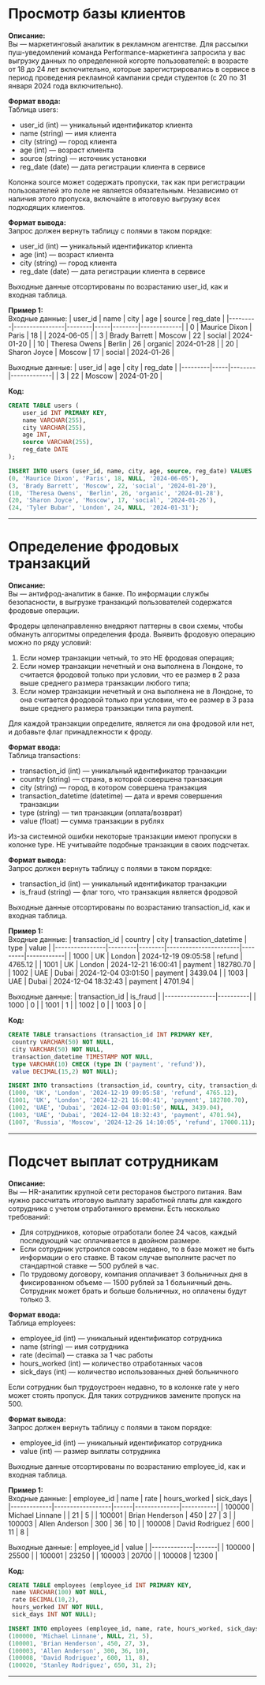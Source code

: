 # Просмотр базы клиентов

**Описание:**  
Вы — маркетинговый аналитик в рекламном агентстве. Для рассылки пуш-уведомлений команда Performance-маркетинга запросила у вас выгрузку данных по определенной когорте пользователей: в возрасте от 18 до 24 лет включительно, которые зарегистрировались в сервисе в период проведения рекламной кампании среди студентов (с 20 по 31 января 2024 года включительно).

**Формат ввода:**  
Таблица users:
- user_id (int) — уникальный идентификатор клиента
- name (string) — имя клиента
- city (string) — город клиента
- age (int) — возраст клиента
- source (string) — источник установки
- reg_date (date) — дата регистрации клиента в сервисе

Колонка source может содержать пропуски, так как при регистрации пользователей это поле не является обязательным. Независимо от наличия этого пропуска, включайте в итоговую выгрузку всех подходящих клиентов.

**Формат вывода:**  
Запрос должен вернуть таблицу с полями в таком порядке:
- user_id (int) — уникальный идентификатор клиента
- age (int) — возраст клиента
- city (string) — город клиента
- reg_date (date) — дата регистрации клиента в сервисе

Выходные данные отсортированы по возрастанию user_id, как и входная таблица.

**Пример 1:**  
Входные данные:
| user_id | name           | city   | age | source | reg_date    |
|---------|----------------|--------|-----|--------|-------------|
| 0       | Maurice Dixon  | Paris  | 18  |        | 2024-06-05  |
| 3       | Brady Barrett  | Moscow | 22  | social | 2024-01-20  |
| 10      | Theresa Owens  | Berlin | 26  | organic| 2024-01-28  |
| 20      | Sharon Joyce   | Moscow | 17  | social | 2024-01-26  |

Выходные данные:
| user_id | age | city   | reg_date    |
|---------|-----|--------|-------------|
| 3       | 22  | Moscow | 2024-01-20  |

**Код:**
```sql
CREATE TABLE users (
    user_id INT PRIMARY KEY,
    name VARCHAR(255),
    city VARCHAR(255),
    age INT,
    source VARCHAR(255),
    reg_date DATE
);

INSERT INTO users (user_id, name, city, age, source, reg_date) VALUES
(0, 'Maurice Dixon', 'Paris', 18, NULL, '2024-06-05'),
(3, 'Brady Barrett', 'Moscow', 22, 'social', '2024-01-20'),
(10, 'Theresa Owens', 'Berlin', 26, 'organic', '2024-01-28'),
(20, 'Sharon Joyce', 'Moscow', 17, 'social', '2024-01-26'),
(24, 'Tyler Bubar', 'London', 24, NULL, '2024-01-31');
```
---

# Определение фродовых транзакций

**Описание:**  
Вы — антифрод-аналитик в банке. По информации службы безопасности, в выгрузке транзакций пользователей содержатся фродовые операции.

Фродеры целенаправленно внедряют паттерны в свои схемы, чтобы обмануть алгоритмы определения фрода. Выявить фродовую операцию можно по ряду условий:
1. Если номер транзакции четный, то это НЕ фродовая операция;
2. Если номер транзакции нечетный и она выполнена в Лондоне, то считается фродовой только при условии, что ее размер в 2 раза выше среднего размера транзакции любого типа;
3. Если номер транзакции нечетный и она выполнена не в Лондоне, то она считается фродовой только при условии, что ее размер в 3 раза выше среднего размера транзакции типа payment.

Для каждой транзакции определите, является ли она фродовой или нет, и добавьте флаг принадлежности к фроду.

**Формат ввода:**  
Таблица transactions:
- transaction_id (int) — уникальный идентификатор транзакции
- country (string) — страна, в которой совершена транзакция
- city (string) — город, в котором совершена транзакция
- transaction_datetime (datetime) — дата и время совершения транзакции
- type (string) — тип транзакции (оплата/возврат)
- value (float) — сумма транзакции в рублях

Из-за системной ошибки некоторые транзакции имеют пропуски в колонке type. НЕ учитывайте подобные транзакции в своих подсчетах.

**Формат вывода:**  
Запрос должен вернуть таблицу с полями в таком порядке:
- transaction_id (int) — уникальный идентификатор транзакции
- is_fraud (string) — флаг того, что транзакция является фродовой

Выходные данные отсортированы по возрастанию transaction_id, как и входная таблица.

**Пример 1:**  
Входные данные:
| transaction_id | country | city   | transaction_datetime   | type    | value      |
|----------------|---------|--------|-----------------------|---------|------------|
| 1000           | UK      | London | 2024-12-19 09:05:58   | refund  | 4765.12    |
| 1001           | UK      | London | 2024-12-21 16:00:41   | payment | 182780.70  |
| 1002           | UAE     | Dubai  | 2024-12-04 03:01:50   | payment | 3439.04    |
| 1003           | UAE     | Dubai  | 2024-12-04 18:32:43   | payment | 4701.94    |

Выходные данные:
| transaction_id | is_fraud |
|----------------|----------|
| 1000           | 0        |
| 1001           | 1        |
| 1002           | 0        |
| 1003           | 0        |

**Код:**
```sql
CREATE TABLE transactions (transaction_id INT PRIMARY KEY,
 country VARCHAR(50) NOT NULL,
 city VARCHAR(50) NOT NULL,
 transaction_datetime TIMESTAMP NOT NULL,
 type VARCHAR(10) CHECK (type IN ('payment', 'refund')),
 value DECIMAL(15,2) NOT NULL);

INSERT INTO transactions (transaction_id, country, city, transaction_datetime, type, value) VALUES
(1000, 'UK', 'London', '2024-12-19 09:05:58', 'refund', 4765.12),
(1001, 'UK', 'London', '2024-12-21 16:00:41', 'payment', 182780.70),
(1002, 'UAE', 'Dubai', '2024-12-04 03:01:50', NULL, 3439.04),
(1003, 'UAE', 'Dubai', '2024-12-04 18:32:43', 'payment', 4701.94),
(1007, 'Russia', 'Moscow', '2024-12-26 14:10:05', 'refund', 17000.11);
```

---

# Подсчет выплат сотрудникам

**Описание:**  
Вы — HR-аналитик крупной сети ресторанов быстрого питания. Вам нужно рассчитать итоговую выплату заработной платы для каждого сотрудника с учетом отработанного времени. Есть несколько требований:
- Для сотрудников, которые отработали более 24 часов, каждый последующий час оплачивается в двойном размере.
- Если сотрудник устроился совсем недавно, то в базе может не быть информации о его ставке. В таком случае выполните расчет по стандартной ставке — 500 рублей в час.
- По трудовому договору, компания оплачивает 3 больничных дня в фиксированном объеме — 1500 рублей за 1 больничный день. Сотрудник может брать и больше больничных, но оплачены будут только 3.

**Формат ввода:**  
Таблица employees:
- employee_id (int) — уникальный идентификатор сотрудника
- name (string) — имя сотрудника
- rate (decimal) — ставка за 1 час работы
- hours_worked (int) — количество отработанных часов
- sick_days (int) — количество использованных дней больничного

Если сотрудник был трудоустроен недавно, то в колонке rate у него может стоять пропуск. Для таких сотрудников замените пропуск на 500.

**Формат вывода:**  
Запрос должен вернуть таблицу с полями в таком порядке:
- employee_id (int) — уникальный идентификатор сотрудника
- value (int) — размер выплаты сотрудника

Выходные данные отсортированы по возрастанию employee_id, как и входная таблица.

**Пример 1:**  
Входные данные:
| employee_id | name             | rate | hours_worked | sick_days |
|-------------|------------------|------|--------------|-----------|
| 100000      | Michael Linnane  |      | 21           | 5         |
| 100001      | Brian Henderson  | 450  | 27           | 3         |
| 100003      | Allen Anderson   | 300  | 36           | 10        |
| 100008      | David Rodriguez  | 600  | 11           | 8         |

Выходные данные:
| employee_id | value |
|-------------|-------|
| 100000      | 25500 |
| 100001      | 23250 |
| 100003      | 20700 |
| 100008      | 12300 |

**Код:**
```sql
CREATE TABLE employees (employee_id INT PRIMARY KEY,
 name VARCHAR(100) NOT NULL,
 rate DECIMAL(10,2),
 hours_worked INT NOT NULL,
 sick_days INT NOT NULL);

INSERT INTO employees (employee_id, name, rate, hours_worked, sick_days) VALUES
(100000, 'Michael Linnane', NULL, 21, 5),
(100001, 'Brian Henderson', 450, 27, 3),
(100003, 'Allen Anderson', 300, 36, 10),
(100008, 'David Rodriguez', 600, 11, 8),
(100020, 'Stanley Rodriguez', 650, 31, 2);
```
---
